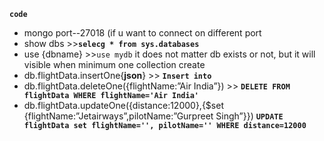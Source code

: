**```code```**

* mongo port--27018  (if u want to connect on different port
* show dbs >>**```selecg * from sys.databases```**
* use {dbname}  >>```use mydb``` it does not matter db exists or not, but it will visible when minimum one collection create
* db.flightData.insertOne{**json**}   >> **```Insert into```**
* db.flightData.deleteOne({flightName:”Air India”}) >> **```DELETE FROM flightData WHERE flightName='Air India'```** 
* db.flightData.updateOne({distance:12000},{$set {flightName:”Jetairways”,pilotName:”Gurpreet Singh”}}) **```UPDATE flightData set flightName='', pilotName='' WHERE distance=12000```**

